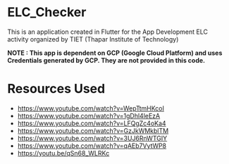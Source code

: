 # ELC_Checker
This is an application created in Flutter for the App Development ELC activity organized by TIET (Thapar Institute of Technology) 

**NOTE : This app is dependent on GCP (Google Cloud Platform) and uses Credentials generated by GCP. They are not provided in this code.**

# Resources Used
- https://www.youtube.com/watch?v=WepTtmHKcoI
- https://www.youtube.com/watch?v=1gDhl4leEzA
- https://www.youtube.com/watch?v=LFQgZc4oKa4
- https://www.youtube.com/watch?v=GzJkWMkblTM
- https://www.youtube.com/watch?v=3UJ6RnWTGIY
- https://www.youtube.com/watch?v=qAEb7VytWP8
- https://youtu.be/qSn68_WLRKc
